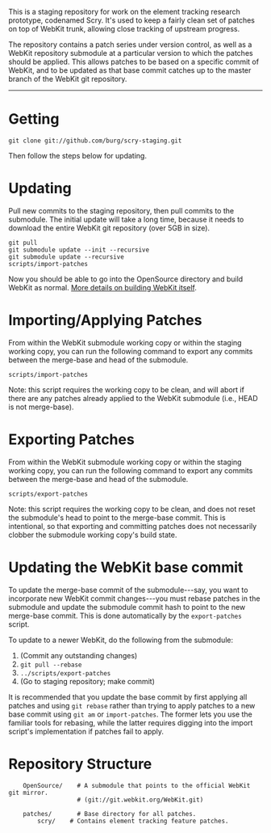 This is a staging repository for work on the element tracking research prototype, codenamed Scry. It's used to keep a fairly clean set of patches on top of WebKit trunk, allowing close tracking of upstream progress.

The repository contains a patch series under version control, as well
as a WebKit repository submodule at a particular version to which the
patches should be applied. This allows patches to be based on a
specific commit of WebKit, and to be updated as that base commit
catches up to the master branch of the WebKit git repository.

---

# Getting

    git clone git://github.com/burg/scry-staging.git

Then follow the steps below for updating.

# Updating

Pull new commits to the staging repository, then pull commits to the
submodule. The initial update will take a long time, because it needs
to download the entire WebKit git repository (over 5GB in size).

    git pull
    git submodule update --init --recursive
    git submodule update --recursive
    scripts/import-patches


Now you should be able to go into the OpenSource directory and build
WebKit as normal.
[More details on building WebKit itself](http://www.webkit.org/building/build.html).

# Importing/Applying Patches

From within the WebKit submodule working copy or within the staging
working copy, you can run the following command to export any commits
between the merge-base and head of the submodule.

    scripts/import-patches

Note: this script requires the working copy to be clean, and will
abort if there are any patches already applied to the WebKit submodule
(i.e., HEAD is not merge-base).

# Exporting Patches

From within the WebKit submodule working copy or within the staging
working copy, you can run the following command to export any commits
between the merge-base and head of the submodule.

    scripts/export-patches

Note: this script requires the working copy to be clean, and does
not reset the submodule's head to point to the merge-base commit. This
is intentional, so that exporting and committing patches does not
necessarily clobber the submodule working copy's build state.


# Updating the WebKit base commit

To update the merge-base commit of the submodule---say, you want to
incorporate new WebKit commit changes---you must rebase patches in the submodule and update the submodule commit hash to point to the new merge-base commit. This is done automatically by the `export-patches` script.

To update to a newer WebKit, do the following from the submodule:

1. (Commit any outstanding changes)
2. `git pull --rebase`
3. `../scripts/export-patches`
4. (Go to staging repository; make commit)

It is recommended that you update the base commit by first applying
all patches and using `git rebase` rather than trying to apply patches
to a new base commit using `git am` or `import-patches`. The former
lets you use the familiar tools for rebasing, while the latter
requires digging into the import script's implementation if patches
fail to apply.

# Repository Structure

```
    OpenSource/    # A submodule that points to the official WebKit git mirror.
                   # (git://git.webkit.org/WebKit.git)

    patches/       # Base directory for all patches.
        scry/    # Contains element tracking feature patches.
```
